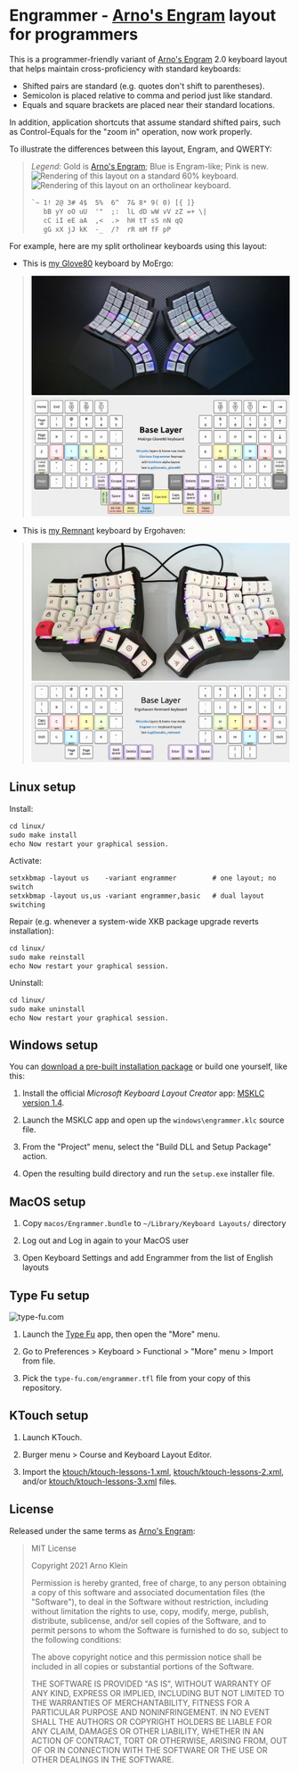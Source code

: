 [Arno's Engram]: https://engram.dev

# Engrammer - [Arno's Engram] layout for programmers

This is a programmer-friendly variant of [Arno's Engram] 2.0 keyboard
layout that helps maintain cross-proficiency with standard keyboards:

* Shifted pairs are standard (e.g. quotes don't shift to parentheses).
* Semicolon is placed relative to comma and period just like standard.
* Equals and square brackets are placed near their standard locations.

In addition, application shortcuts that assume standard shifted pairs,
such as Control-Equals for the "zoom in" operation, now work properly.

To illustrate the differences between this layout, Engram, and QWERTY:

>*Legend:* Gold is [Arno's Engram]; Blue is Engram-like; Pink is new.
>![Rendering of this layout on a standard 60% keyboard.](https://raw.githubusercontent.com/sunaku/engrammer/main/layout.png)
>![Rendering of this layout on an ortholinear keyboard.](https://raw.githubusercontent.com/sunaku/engrammer/main/ortho.png)
>
>     `~ 1! 2@ 3# 4$  5%  6^  7& 8* 9( 0) [{ ]}
>        bB yY oO uU  '"  ;:  lL dD wW vV zZ =+ \|
>        cC iI eE aA  ,<  .>  hH tT sS nN qQ
>        gG xX jJ kK  -_  /?  rR mM fF pP

For example, here are my split ortholinear keyboards using this layout:

* This is [my Glove80](https://sunaku.github.io/moergo-glove80-keyboard.html) keyboard by MoErgo:
>![Photo of MoErgo Glove80](https://raw.githubusercontent.com/sunaku/sunaku.github.io/master/moergo-glove80-keyboard-photograph.jpg)
>![Layout of MoErgo Glove80](https://raw.githubusercontent.com/sunaku/sunaku.github.io/master/moergo-glove80-keyboard-base-layer.png)

* This is [my Remnant](https://sunaku.github.io/ergohaven-remnant-keyboard.html) keyboard by Ergohaven:
>![Photo of Ergohaven Remnant](https://raw.githubusercontent.com/sunaku/sunaku.github.io/master/ergohaven-remnant-keyboard-photograph.jpg)
>![Layout of Ergohaven Remnant](https://raw.githubusercontent.com/sunaku/sunaku.github.io/master/ergohaven-remnant-keyboard-base-layer.png)

## Linux setup

Install:

    cd linux/
    sudo make install
    echo Now restart your graphical session.

Activate:

    setxkbmap -layout us    -variant engrammer         # one layout; no switch
    setxkbmap -layout us,us -variant engrammer,basic   # dual layout switching

Repair (e.g. whenever a system-wide XKB package upgrade reverts installation):

    cd linux/
    sudo make reinstall
    echo Now restart your graphical session.

Uninstall:

    cd linux/
    sudo make uninstall
    echo Now restart your graphical session.

## Windows setup

You can [download a pre-built installation package](
  https://github.com/sunaku/engrammer/releases/download/windows/engrammer.zip
) or build one yourself, like this:

1. Install the official _Microsoft Keyboard Layout Creator_ app: [MSKLC version 1.4](
  https://www.microsoft.com/en-us/download/details.aspx?id=102134
).

2. Launch the MSKLC app and open up the `windows\engrammer.klc` source file.

3. From the "Project" menu, select the "Build DLL and Setup Package" action.

4. Open the resulting build directory and run the `setup.exe` installer file.

## MacOS setup

1. Copy `macos/Engrammer.bundle` to `~/Library/Keyboard Layouts/` directory

2. Log out and Log in again to your MacOS user

3. Open Keyboard Settings and add Engrammer from the list of English layouts

## Type Fu setup

![type-fu.com](https://github.com/sunaku/engrammer/assets/9863/f90439c8-3d96-4902-b471-45511fba8c33)

1. Launch the [Type Fu](https://type-fu.com/) app, then open the "More" menu.

2. Go to Preferences > Keyboard > Functional > "More" menu > Import from file.

3. Pick the `type-fu.com/engrammer.tfl` file from your copy of this repository.

## KTouch setup

1. Launch KTouch.

2. Burger menu > Course and Keyboard Layout Editor.

3. Import the [ktouch/ktouch-lessons-1.xml](ktouch/ktouch-lessons-1.xml), [ktouch/ktouch-lessons-2.xml](ktouch/ktouch-lessons-2.xml), and/or
   [ktouch/ktouch-lessons-3.xml](ktouch/ktouch-lessons-3.xml) files.

## License

Released under the same terms as [Arno's Engram]:

> MIT License
>
> Copyright 2021 Arno Klein
>
> Permission is hereby granted, free of charge, to any person obtaining a copy
> of this software and associated documentation files (the "Software"), to deal
> in the Software without restriction, including without limitation the rights
> to use, copy, modify, merge, publish, distribute, sublicense, and/or sell
> copies of the Software, and to permit persons to whom the Software is
> furnished to do so, subject to the following conditions:
>
> The above copyright notice and this permission notice shall be included in
> all copies or substantial portions of the Software.
>
> THE SOFTWARE IS PROVIDED "AS IS", WITHOUT WARRANTY OF ANY KIND, EXPRESS OR
> IMPLIED, INCLUDING BUT NOT LIMITED TO THE WARRANTIES OF MERCHANTABILITY,
> FITNESS FOR A PARTICULAR PURPOSE AND NONINFRINGEMENT. IN NO EVENT SHALL THE
> AUTHORS OR COPYRIGHT HOLDERS BE LIABLE FOR ANY CLAIM, DAMAGES OR OTHER
> LIABILITY, WHETHER IN AN ACTION OF CONTRACT, TORT OR OTHERWISE, ARISING FROM,
> OUT OF OR IN CONNECTION WITH THE SOFTWARE OR THE USE OR OTHER DEALINGS IN THE
> SOFTWARE.
